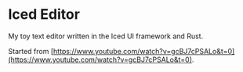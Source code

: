 # Iced Editor

My toy text editor written in the Iced UI framework and Rust.

Started from [https://www.youtube.com/watch?v=gcBJ7cPSALo&t=0](https://www.youtube.com/watch?v=gcBJ7cPSALo&t=0).
